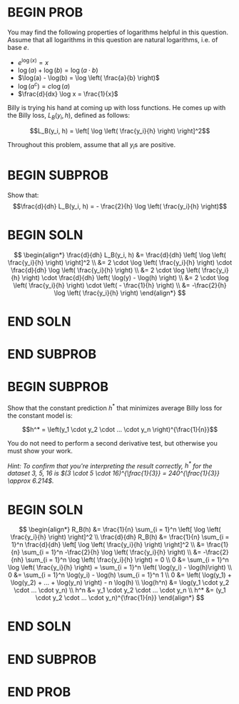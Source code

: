 # BEGIN PROB

You may find the following properties of logarithms helpful in this question. Assume that all logarithms in this question are natural logarithms, i.e. of base $e$.

- $e^{\log(x)} = x$
- $\log(a) + \log(b) = \log(a \cdot b)$
- $\log(a) - \log(b) = \log \left( \frac{a}{b} \right)$
- $\log(a^c) = c \log (a)$
- $\frac{d}{dx} \log x = \frac{1}{x}$

Billy is trying his hand at coming up with loss functions. He comes up with the Billy loss, $L_B(y_i, h)$, defined as follows:

$$L_B(y_i, h) = \left[ \log \left( \frac{y_i}{h} \right) \right]^2$$

Throughout this problem, assume that all $y_i$s are positive.

# BEGIN SUBPROB

Show that: $$\frac{d}{dh} L_B(y_i, h) = - \frac{2}{h} \log \left( \frac{y_i}{h} \right)$$

# BEGIN SOLN

$$
\begin{align*}
    \frac{d}{dh} L_B(y_i, h) &= \frac{d}{dh} \left[ \log \left( \frac{y_i}{h} \right) \right]^2 \\
    &= 2 \cdot \log \left( \frac{y_i}{h} \right) \cdot \frac{d}{dh} \log \left( \frac{y_i}{h} \right) \\
    &= 2 \cdot \log \left( \frac{y_i}{h} \right) \cdot \frac{d}{dh} \left( \log(y) - \log(h) \right) \\
    &= 2 \cdot \log \left( \frac{y_i}{h} \right) \cdot \left( - \frac{1}{h} \right) \\
    &= -\frac{2}{h} \log \left( \frac{y_i}{h} \right)
\end{align*}
$$

# END SOLN

# END SUBPROB

# BEGIN SUBPROB

Show that the constant prediction $h^*$ that minimizes average Billy loss for the constant model is:

$$h^* = \left(y_1 \cdot y_2 \cdot ... \cdot y_n \right)^{\frac{1}{n}}$$

You do not need to perform a second derivative test, but otherwise you must show your work.

_Hint: To confirm that you're interpreting the result correctly, $h^*$ for the dataset 3, 5, 16 is $(3 \cdot 5 \cdot 16)^{\frac{1}{3}} = 240^{\frac{1}{3}} \approx 6.214$._

# BEGIN SOLN

$$
\begin{align*}
    R_B(h) &= \frac{1}{n} \sum_{i = 1}^n \left[ \log \left( \frac{y_i}{h} \right) \right]^2 \\
\frac{d}{dh} R_B(h) &= \frac{1}{n} \sum_{i = 1}^n \frac{d}{dh} \left[ \log \left( \frac{y_i}{h} \right) \right]^2 \\
&= \frac{1}{n} \sum_{i = 1}^n -\frac{2}{h} \log \left( \frac{y_i}{h} \right) \\
&= -\frac{2}{nh} \sum_{i = 1}^n \log \left( \frac{y_i}{h} \right) = 0 \\
0 &= \sum_{i = 1}^n \log \left( \frac{y_i}{h} \right) = \sum_{i = 1}^n \left( \log(y_i) - \log(h)\right) \\
0 &= \sum_{i = 1}^n \log(y_i) - \log(h) \sum_{i = 1}^n 1 \\
0 &= \left( \log(y_1) + \log(y_2) + ... + \log(y_n) \right) - n \log(h) \\
\log(h^n) &= \log(y_1 \cdot y_2 \cdot ... \cdot y_n) \\
h^n &= y_1 \cdot y_2 \cdot ... \cdot y_n \\
h^* &= (y_1 \cdot y_2 \cdot ... \cdot y_n)^{\frac{1}{n}}
\end{align*}
$$

# END SOLN

# END SUBPROB

# END PROB
